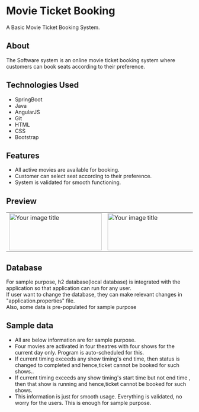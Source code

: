 # Movie Ticket Booking
A Basic Movie Ticket Booking System.

## About
The Software system is an online movie ticket booking system where customers can book seats according to their preference.<br>
## Technologies Used
* SpringBoot
* Java
* AngularJS
* Git
* HTML
* CSS
* Bootstrap
## Features
* All active movies are available for booking.
* Customer can select seat according to their preference.
* System is validated for smooth functioning.
## Preview
<table>
  <tr>
    <td><img src="https://user-images.githubusercontent.com/112768196/205480789-a5ff4ac0-6090-49be-b00f-d280084b7e20.png" alt="Your image title" width="250" height="100"/></td>
    <td><img src="https://user-images.githubusercontent.com/112768196/205480811-b27b0670-ed1d-4623-a5ba-250189b6498e.png" alt="Your image title" width="250" height="100"/></td>
  </tr>
</table>

## Database 
For sample purpose, h2 database(local database) is integrated with the application so that application can run for any user.<br>
If user want to change the database, they can make relevant changes in "application.properties" file.<br>
Also, some data is pre-populated for sample purpose<br>
## Sample data
* All are below information are for sample purpose.
* Four movies are activated in four theatres with four shows for the current day only. Program is auto-scheduled for this.  
* If current timing exceeds any show timing's end time, then status is changed to completed and hence,ticket cannot be booked for such shows..
* If current timing exceeds any show timing's start time but not end time , then that show is running and hence,ticket cannot be booked for such shows.
* This information is just for smooth usage. Everything is validated, no worry for the users.
This is enough for sample purpose.
